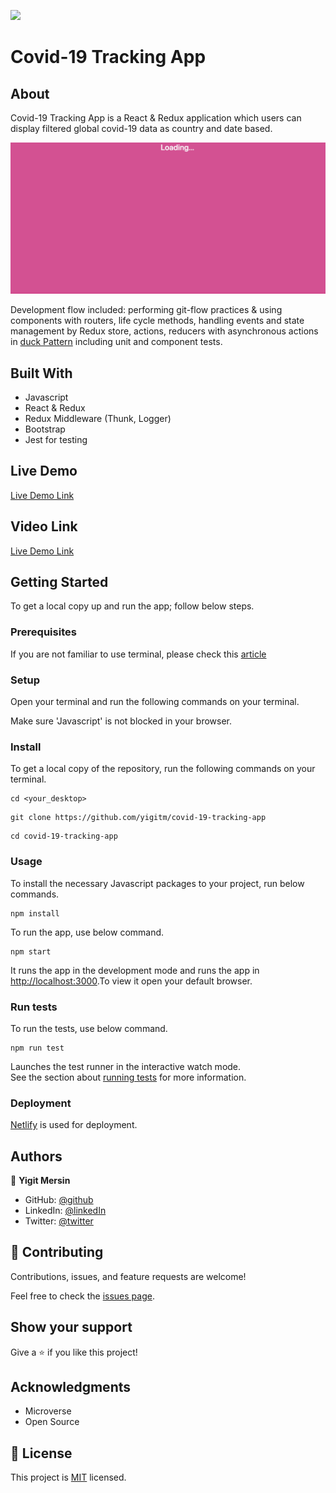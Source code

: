 ![](https://img.shields.io/badge/Microverse-blueviolet)

# Covid-19 Tracking App

## About

Covid-19 Tracking App is a React & Redux application which users can display filtered global covid-19 data as country and date based.

![App_Gif](./src/images/app.gif)

Development flow included: performing git-flow practices & using components with routers, life cycle methods, handling events and state management by Redux store, actions, reducers with asynchronous actions in [duck Pattern](https://github.com/erikras/ducks-modular-redux) including unit and component tests.

## Built With

- Javascript
- React & Redux
- Redux Middleware (Thunk, Logger)
- Bootstrap
- Jest for testing

## Live Demo

[Live Demo Link]()

## Video Link

[Live Demo Link]()

## Getting Started

To get a local copy up and run the app; follow below steps.

### Prerequisites

If you are not familiar to use terminal, please check this [article](https://www.theodinproject.com/courses/web-development-101/lessons/command-line-basics-web-development-101)

### Setup

Open your terminal and run the following commands on your terminal.

Make sure 'Javascript' is not blocked in your browser.

### Install

To get a local copy of the repository, run the following commands on your terminal.

```
cd <your_desktop>
```

```
git clone https://github.com/yigitm/covid-19-tracking-app
```

```
cd covid-19-tracking-app
```

### Usage

To install the necessary Javascript packages to your project, run below commands.

```
npm install
```

To run the app, use below command.

```
npm start
```

It runs the app in the development mode and runs the app in [http://localhost:3000](http://localhost:3000).To view it open your default browser.

### Run tests

To run the tests, use below command.

```
npm run test
```

Launches the test runner in the interactive watch mode.\
See the section about [running tests](https://facebook.github.io/create-react-app/docs/running-tests) for more information.

### Deployment

[Netlify](https://www.netlify.com/) is used for deployment.

## Authors

👤 **Yigit Mersin**

- GitHub: [@github](https://github.com/ygtmrsn)
- LinkedIn: [@linkedIn](linkedin.com/in/yigitmersin)
- Twitter: [@twitter](https://twitter.com/ygtmrsn)

## 🤝 Contributing

Contributions, issues, and feature requests are welcome!

Feel free to check the [issues page](https://github.com/yigitm/react-group-project/issues).

## Show your support

Give a ⭐️ if you like this project!

## Acknowledgments

- Microverse
- Open Source

## 📝 License

This project is [MIT](./MIT.md) licensed.
